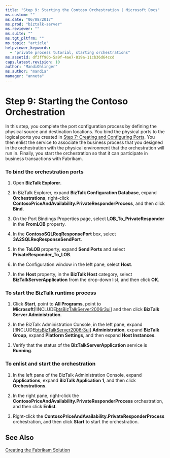 ```yaml
---
title: "Step 9: Starting the Contoso Orchestration | Microsoft Docs"
ms.custom: ""
ms.date: "06/08/2017"
ms.prod: "biztalk-server"
ms.reviewer: ""
ms.suite: ""
ms.tgt_pltfrm: ""
ms.topic: "article"
helpviewer_keywords: 
  - "private process tutorial, starting orchestrations"
ms.assetid: df3ff90b-5a9f-4ae7-819a-11cb36d64ccd
caps.latest.revision: 10
author: "MandiOhlinger"
ms.author: "mandia"
manager: "anneta"
---
```

# Step 9: Starting the Contoso Orchestration
In this step, you complete the port configuration process by defining the physical source and destination locations. You bind the physical ports to the logical ports you created in [Step 7: Creating and Configuring Ports](../../adapters-and-accelerators/accelerator-rosettanet/step-7-creating-and-configuring-ports.md). You then enlist the service to associate the business process that you designed in the orchestration with the physical environment that the orchestration will run in. Finally, you start the orchestration so that it can participate in business transactions with Fabrikam.  
  
### To bind the orchestration ports  
  
1.  Open **BizTalk Explorer**.  
  
2.  In BizTalk Explorer, expand **BizTalk Configuration Database**, expand **Orchestrations**, right-click **ContosoPriceAndAvailability.PrivateResponderProcess**, and then click **Bind**.  
  
3.  On the Port Bindings Properties page, select **LOB_To_PrivateResponder** in the **FromLOB** property.  
  
4.  In the **ContosoSQLReqResponsePort** box, select **3A2SQLReqResponseSendPort**.  
  
5.  In the **ToLOB** property, expand **Send Ports** and select **PrivateResponder_To_LOB**.  
  
6.  In the Configuration window in the left pane, select **Host**.  
  
7.  In the **Host** property, in the **BizTalk Host** category, select **BizTalkServerApplication** from the drop-down list, and then click **OK**.  
  
### To start the BizTalk runtime process  
  
1.  Click **Start**, point to **All Programs**, point to **Microsoft**[!INCLUDE[btsBizTalkServer2006r3ui](../../includes/btsbiztalkserver2006r3ui-md.md)] and then click **BizTalk Server Administration**.  
  
2.  In the BizTalk Administration Console, in the left pane, expand [!INCLUDE[btsBizTalkServer2006r3ui](../../includes/btsbiztalkserver2006r3ui-md.md)] **Administration**, expand **BizTalk Group**, expand **Platform Settings**, and then expand **Host Instances**.  
  
3.  Verify that the status of the **BizTalkServerApplication** service is **Running**.  
  
### To enlist and start the orchestration  
  
1.  In the left pane of the BizTalk Administration Console, expand **Applications**, expand **BizTalk Application 1**, and then click **Orchestrations**.  
  
2.  In the right pane, right-click the **ContosoPriceAndAvailability.PrivateResponderProcess** orchestration, and then click **Enlist**.  
  
3.  Right-click the **ContosoPriceAndAvailability.PrivateResponderProcess** orchestration, and then click **Start** to start the orchestration.  
  
## See Also  
 [Creating the Fabrikam Solution](../../adapters-and-accelerators/accelerator-rosettanet/creating-the-fabrikam-solution.md)